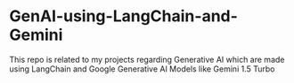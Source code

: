 # GenAI-using-LangChain-and-Gemini
This repo is related to my projects regarding Generative AI which are made using LangChain and Google Generative AI Models like Gemini 1.5 Turbo
